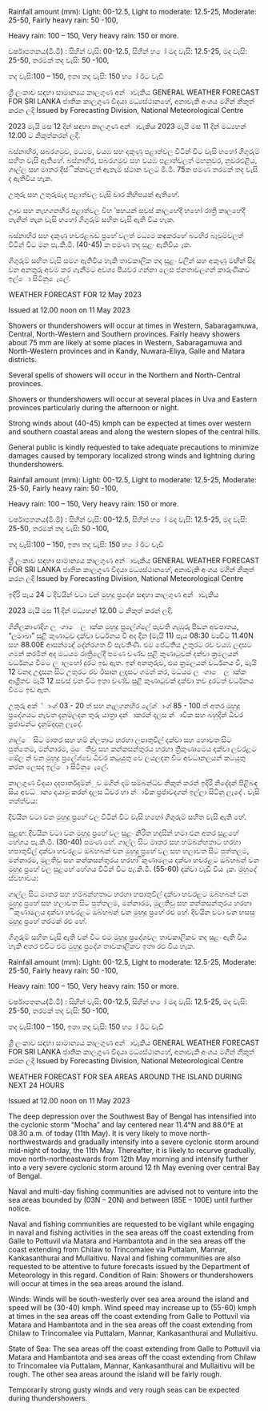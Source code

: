Rainfall amount (mm): Light: 00-12.5, Light to moderate: 12.5-25, Moderate: 25-50, Fairly heavy rain: 50 -100,

Heavy rain: 100 – 150, Very heavy rain: 150 or more.

වර්ෂාපතනය(මි.මී) : සිහින් වැසි: 00-12.5, සිහින් හ ෝ මද වැසි: 12.5-25, මද වැසි: 25-50, තරමක් තද වැසි: 50 -100,

තද වැසි:100 – 150, ඉතා තද වැසි: 150 හ ෝ ඊට වැඩි

ශ්‍රී ලංකාව සඳහා සාමාන්‍යය කාලගුණ අන්‍ාවැකිය GENERAL WEATHER FORECAST FOR SRI LANKA ජාතික කාලගුණ විදයා මධ්‍යස්ථානහේ, අනාවැකි අංශය මගින් නිකුත් කරන ලදි Issued by Forecasting Division, National Meteorological Centre

2023 මැයි මස 12 දින්‍ සඳහා කාලගුණ අන්‍ාවැකිය 2023 මැයි මස 11 දින්‍ මධ්‍යහන්‍ 12.00 ට නිකුත්කරන්‍ ලදි.

බස්නාහිර, සබරගමුව, මධ්‍යම, වයඹ සහ දකුණු පළාත්වල විටින් විට වැසි හහෝ ගිගුරුම් සහිත වැසි ඇතිහේ. බස්නාහිර, සබරගමුව සහ වයඹ පළාත්වලත් මහනුවර, නුවරඑළිය, ගාල්ල සහ මාතර දිස්ික්කවලත් ඇතැම් ස්ථාන වලට මි.මී. 75ක පමණ තරමක් තද වැසි ද ඇතිවිය හැක.

උතුරු සහ උතුරුමැද පළාත්වල වැසි වාර කිහිපයක් ඇතිහේ.

ඌව සහ නැහගනහිර පළාත්වල විහ ්ෂහයන් සවස් කාලහේදී හහෝ රාත්‍රී කාලහේදී තැනින් තැන වැසි හහෝ ගිගුරුම් සහිත වැසි ඇති විය හැක.

බස්නාහිර සහ දකුණු හවරළබඩ ප්‍රහේ වලත් මධ්‍යම කඳුකරහේ බටහිර බෑවුම්වලත් විටින් විට මන පැ.කි.මී. (40-45) ක පමණ තද සුළං ඇතිවිය ැක.

ගිගුරුම් සහිත වැසි සමග ඇතිවිය හැකි තාවකාලික තද සුළං වලින් සහ අකුණු මඟින් සිදු වන අනතුරු අවම කර ගැනීමට අවශ්‍ය පියවර ගන්නා ලෙස ජනතාවලගන් කාරුණිකව ඉල්ො සිටිනු ෙැලේ.

WEATHER FORECAST FOR 12 May 2023

Issued at 12.00 noon on 11 May 2023

Showers or thundershowers will occur at times in Western, Sabaragamuwa, Central, North-Western and Southern provinces. Fairly heavy showers about 75 mm are likely at some places in Western, Sabaragamuwa and North-Western provinces and in Kandy, Nuwara-Eliya, Galle and Matara districts.

Several spells of showers will occur in the Northern and North-Central provinces.

Showers or thundershowers will occur at several places in Uva and Eastern provinces particularly during the afternoon or night.

Strong winds about (40-45) kmph can be expected at times over western and southern coastal areas and along the western slopes of the central hills.

General public is kindly requested to take adequate precautions to minimize damages caused by temporary localized strong winds and lightning during thundershowers.

Rainfall amount (mm): Light: 00-12.5, Light to moderate: 12.5-25, Moderate: 25-50, Fairly heavy rain: 50 -100,

Heavy rain: 100 – 150, Very heavy rain: 150 or more.

වර්ෂාපතනය(මි.මී) : සිහින් වැසි: 00-12.5, සිහින් හ ෝ මද වැසි: 12.5-25, මද වැසි: 25-50, තරමක් තද වැසි: 50 -100,

තද වැසි:100 – 150, ඉතා තද වැසි: 150 හ ෝ ඊට වැඩි

ශ්‍රී ලංකාව සඳහා සාමාන්‍යය කාලගුණ අන්‍ාවැකිය GENERAL WEATHER FORECAST FOR SRI LANKA ජාතික කාලගුණ විදයා මධ්‍යස්ථානහේ, අනාවැකි අංශය මගින් නිකුත් කරන ලදි Issued by Forecasting Division, National Meteorological Centre

ඉදිරි පැය 24 ට දිවයින්‍ වටා වන්‍ මුහුදු ප්‍රදේශ සඳහා කාලගුණ අන්‍ාවැකිය

2023 මැයි මස 11 දින්‍ මධ්‍යහන්‍ 12.00 ට නිකුත් කරන්‍ ලදි.

ගිනිලකාණදිග ල ංගාෙ ල ාක්ක මුහුදු ප්‍රලේශ්‍ලේ පැවති ගැඹුරු පීඩන අවපාතය, “ලමාඛා” සුළි කුණාටුව දක්වා වර්ධනය වී අද දින (මැයි 11) පැය 08:30 වන්‍විට 11.40N සහ 88.00E ආසන්න්‍දේ දේන්රගත වී පැවතිණි. එම පේධතිය උතුරට රව වයඹ ලදසට ගමන් කරමින් අද මධයම රාත්‍රිලේදී පමණ චණ්ඩ සුළි කුණාටුවක් දක්වා ක්‍රමලයන් වර්ධනය වීමට ල ාලහෝ දුරට ඉඩ ඇත. ඉන් අනතුරුව, එය ක්‍රමලයන් වර්ධනය වී, මැයි 12 වනදා උදෑසන සිට උතුරට රව ඊසාන ලදසට ගමන් කර, මධයම ල ංගාෙ ල ාක්ක ආශ්‍රිතව මැයි 12 සවස් වන විට ඉතා චණ්ඩ සුළි කුණාටුවක් දක්වා තව දුරටත් වර්ධනය වීමට ඉඩ ඇත.

උතුරු අක්්ාංශ්‍ 03 - 20 ත් සහ නැලගනහිර ලේශ්‍ාංශ්‍ 85 - 100 ත් අතර මුහුදු ප්‍රදේශයට නැවත දැනුම්ලදන තුරු යාත්‍රා දන්‍ාකරන්‍ දලස න්‍ාවික සහ බහුදින්‍ ධීවර ප්‍රජාවන්ට දැනුම්දදනු ලැදේ.

ගාල්ෙ සිට මාතර සහ හම් න්ලතාට හරහා ලපාතුවිල් දක්වා සහ හොවත සිට පුත්තෙම, මන්නාරම, මුෙතිවු සහ කන්කසන්තුරය හරහා ත්‍රිකුණාමෙය දක්වා ලවරළට ඔේල න් වන මුහුදු ප්‍රලේශ්‍වෙ ධීවර කටුයුතු වෙ ලයලදන විට අවධානලයන් කටයුතු කරන ලෙසද ඉල්ො සිටිනු ෙැලේ.

කාලගුණ විදයා දදපාර්තදම්න්ුව මගින් දම් සම්බන්ධ්‍ව නිකුත් කරන්‍ ඉදිරි නිදේදන්‍ පිළිබඳ සිය අවධ්‍ාන්‍ය දයාමු කරන්‍ දලස ධීවර හා න්‍ාවික ප්‍රජාවදගන් ඉල්ලා සිටිනු ලැදේ . වැසි තත්ත්වය:

දිවයින වටා වන මුහුදු ප්‍රහේ වල විටින් විට වැසි හහෝ ගිගුරුම් සහිත වැසි ඇති හේ.

සුළඟ: දිවයින වටා වන මුහුදු ප්‍රහේ වල සුළං නිරිත හදසින් හමා එන අතර සුළහේ හේගය පැ.කි.මී. (30-40) පමණ හේ. ගාල්ල සිට මාතර සහ හම්බන්හතාට හරහා හපාතුවිල් දක්වා හවරළට ඔබ්හබන් වන මුහුදු ප්‍රහේ වල සහ හලාවත සිට පුත්තලම, මන්නාරම, මුලතිවු සහ කන්කසන්තුරය හරහා ිකුණාමලය දක්වා හවරළට ඔබ්හබන් වන මුහුදු ප්‍රහේ වල සුළහේ හේගය විටින් විට පැ.කි.මී. (55-60) දක්වා වැඩි විය ැක. මුහුදේ ස්වභාවය:

ගාල්ල සිට මාතර සහ හම්බන්හතාට හරහා හපාතුවිල් දක්වා හවරළට ඔබ්හබන් වන මුහුදු ප්‍රහේ සහ හලාවත සිට පුත්තලම, මන්නාරම, මුලතිවු සහ කන්කසන්තුරය හරහා ිකුණාමලය දක්වා හවරළට ඔබ්හබන් වන මුහුදු ප්‍රහේ රළු හේ. දිවයින වටා වන හසසු මුහුදු ප්‍රහේ තරමක් රළු හේ.

ගිගුරුම් සහිත වැසි ඇති වන්‍ විට එම මුහුදු ප්‍රදේශවල තාවකාලිකව තද සුළං ඇති විය හැකි අතර එවිට එම මුහුදු ප්‍රදේශ තාවකාලිකව ඉතා රළු විය හැක.

Rainfall amount (mm): Light: 00-12.5, Light to moderate: 12.5-25, Moderate: 25-50, Fairly heavy rain: 50 -100,

Heavy rain: 100 – 150, Very heavy rain: 150 or more.

වර්ෂාපතනය(මි.මී) : සිහින් වැසි: 00-12.5, සිහින් හ ෝ මද වැසි: 12.5-25, මද වැසි: 25-50, තරමක් තද වැසි: 50 -100,

තද වැසි:100 – 150, ඉතා තද වැසි: 150 හ ෝ ඊට වැඩි

ශ්‍රී ලංකාව සඳහා සාමාන්‍යය කාලගුණ අන්‍ාවැකිය GENERAL WEATHER FORECAST FOR SRI LANKA ජාතික කාලගුණ විදයා මධ්‍යස්ථානහේ, අනාවැකි අංශය මගින් නිකුත් කරන ලදි Issued by Forecasting Division, National Meteorological Centre

WEATHER FORECAST FOR SEA AREAS AROUND THE ISLAND DURING NEXT 24 HOURS

Issued at 12.00 noon on 11 May 2023

The deep depression over the Southwest Bay of Bengal has intensified into the cyclonic storm “Mocha” and lay centered near 11.4°N and 88.0°E at 08.30 a.m. of today (11th May). It is very likely to move north-northwestwards and gradually intensify into a severe cyclonic storm around mid-night of today, the 11th May. Thereafter, it is likely to recurve gradually, move north-northeastwards from 12th May morning and intensify further into a very severe cyclonic storm around 12 th May evening over central Bay of Bengal.

Naval and multi-day fishing communities are advised not to venture into the sea areas bounded by (03N – 20N) and between (85E – 100E) until further notice.

Naval and fishing communities are requested to be vigilant while engaging in naval and fishing activities in the sea areas off the coast extending from Galle to Pottuvil via Matara and Hambantota and in the sea areas off the coast extending from Chilaw to Trincomalee via Puttalam, Mannar, Kankasanthurai and Mullaitivu. Naval and fishing communities are also requested to be attentive to future forecasts issued by the Department of Meteorology in this regard. Condition of Rain: Showers or thundershowers will occur at times in the sea areas around the island.

Winds: Winds will be south-westerly over sea area around the island and speed will be (30-40) kmph. Wind speed may increase up to (55-60) kmph at times in the sea areas off the coast extending from Galle to Pottuvil via Matara and Hambantota and in the sea areas off the coast extending from Chilaw to Trincomalee via Puttalam, Mannar, Kankasanthurai and Mullaitivu.

State of Sea: The sea areas off the coast extending from Galle to Pottuvil via Matara and Hambantota and sea areas off the coast extending from Chilaw to Trincomalee via Puttalam, Mannar, Kankasanthurai and Mullaitivu will be rough. The other sea areas around the island will be fairly rough.

Temporarily strong gusty winds and very rough seas can be expected during thundershowers.
